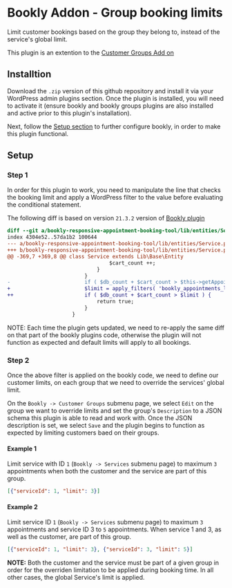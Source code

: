 # Bookly Addon - Group booking limits

Limit customer bookings based on the group they belong to, instead of the service's global limit.

This plugin is an extention to the [Customer Groups Add on](https://support.booking-wp-plugin.com/hc/en-us/articles/360000201873-Customer-Groups-Add-on)

## Installtion

Download the `.zip` version of this github repository and install it via your WordPress admin plugins section.
Once the plugin is installed, you will need to activate it (ensure bookly and bookly groups plugins are also installed and active prior to this plugin's installation).

Next, follow the [Setup section](#setup) to further configure bookly, in order to make this plugin functional.

## Setup

### Step 1

In order for this plugin to work, you need to manipulate the line that checks the booking limit and apply a WordPress filter to the value before evaluating the conditional statement.

The following diff is based on version `21.3.2` version of [Bookly plugin](https://wordpress.org/plugins/bookly-responsive-appointment-booking-tool/)

```diff
diff --git a/bookly-responsive-appointment-booking-tool/lib/entities/Service.php b/bookly-responsive-appointment-booking-tool/lib/entities/Service.php
index 4304e52..57da1b2 100644
--- a/bookly-responsive-appointment-booking-tool/lib/entities/Service.php
+++ b/bookly-responsive-appointment-booking-tool/lib/entities/Service.php
@@ -369,7 +369,8 @@ class Service extends Lib\Base\Entity
                                 $cart_count ++;
                             }
                         }
-                        if ( $db_count + $cart_count > $this->getAppointmentsLimit() ) {
+                        $limit = apply_filters( 'bookly_appointments_limit', $this->getAppointmentsLimit(), $service_id, $customer_id, $appointment_dates );
++                       if ( $db_count + $cart_count > $limit ) {
                             return true;
                         }
                     }
```

NOTE: Each time the plugin gets updated, we need to re-apply the same diff on that part of the bookly plugins code, otherwise the plugin will not function as expected and default limits will apply to all bookings.

### Step 2

Once the above filter is applied on the bookly code, we need to define our customer limits, on each group that we need to override the services' global limit.

On the `Bookly -> Customer Groups` submenu page, we select `Edit` on the group we want to override limits and set the group's `Description` to a JSON schema this plugin is able to read and work with. Once the JSON description is set, we select `Save` and the plugin begins to function as expected by limiting customers baed on their groups.

#### Example 1

Limit service with ID `1` (`Bookly -> Services` submenu page) to maximum `3` appointments when both the customer and the service are part of this group.

```json
[{"serviceId": 1, "limit": 3}]
```

#### Example 2

Limit service ID `1` (`Bookly -> Services` submenu page) to maximum `3` appointments and service ID 3 to `5` appointments.
When service 1 and 3, as well as the customer, are part of this group.

```json
[{"serviceId": 1, "limit": 3}, {"serviceId": 3, "limit": 5}]
```

__NOTE:__ Both the customer and the service must be part of a given group in order for the overriden limitation to be applied during booking time. In all other cases, the global Service's limit is applied.
